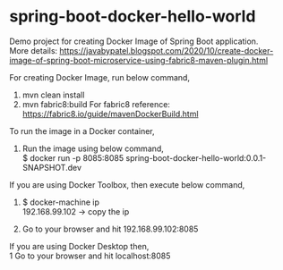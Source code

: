 # spring-boot-docker-hello-world
Demo project for creating Docker Image of Spring Boot application. \
More details: https://javabypatel.blogspot.com/2020/10/create-docker-image-of-spring-boot-microservice-using-fabric8-maven-plugin.html

For creating Docker Image, run below command,
1. mvn clean install
2. mvn fabric8:build
For fabric8 reference: https://fabric8.io/guide/mavenDockerBuild.html

To run the image in a Docker container,
1. Run the image using below command,\
$ docker run -p 8085:8085 spring-boot-docker-hello-world:0.0.1-SNAPSHOT.dev


If you are using Docker Toolbox, then execute below command,
1. $ docker-machine ip\
192.168.99.102  -> copy the ip

3. Go to your browser and hit 192.168.99.102:8085

If you are using Docker Desktop then,\
1 Go to your browser and hit localhost:8085
